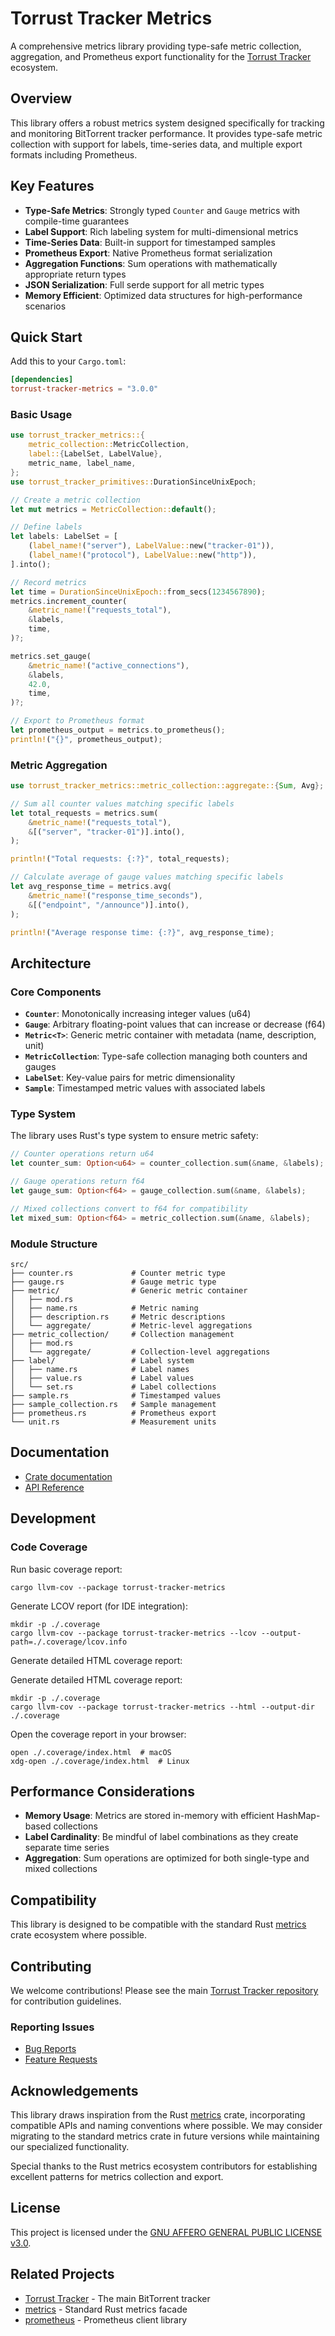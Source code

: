 # Torrust Tracker Metrics

A comprehensive metrics library providing type-safe metric collection, aggregation, and Prometheus export functionality for the [Torrust Tracker](https://github.com/torrust/torrust-tracker) ecosystem.

## Overview

This library offers a robust metrics system designed specifically for tracking and monitoring BitTorrent tracker performance. It provides type-safe metric collection with support for labels, time-series data, and multiple export formats including Prometheus.

## Key Features

- **Type-Safe Metrics**: Strongly typed `Counter` and `Gauge` metrics with compile-time guarantees
- **Label Support**: Rich labeling system for multi-dimensional metrics
- **Time-Series Data**: Built-in support for timestamped samples
- **Prometheus Export**: Native Prometheus format serialization
- **Aggregation Functions**: Sum operations with mathematically appropriate return types
- **JSON Serialization**: Full serde support for all metric types
- **Memory Efficient**: Optimized data structures for high-performance scenarios

## Quick Start

Add this to your `Cargo.toml`:

```toml
[dependencies]
torrust-tracker-metrics = "3.0.0"
```

### Basic Usage

```rust
use torrust_tracker_metrics::{
    metric_collection::MetricCollection,
    label::{LabelSet, LabelValue},
    metric_name, label_name,
};
use torrust_tracker_primitives::DurationSinceUnixEpoch;

// Create a metric collection
let mut metrics = MetricCollection::default();

// Define labels
let labels: LabelSet = [
    (label_name!("server"), LabelValue::new("tracker-01")),
    (label_name!("protocol"), LabelValue::new("http")),
].into();

// Record metrics
let time = DurationSinceUnixEpoch::from_secs(1234567890);
metrics.increment_counter(
    &metric_name!("requests_total"),
    &labels,
    time,
)?;

metrics.set_gauge(
    &metric_name!("active_connections"),
    &labels,
    42.0,
    time,
)?;

// Export to Prometheus format
let prometheus_output = metrics.to_prometheus();
println!("{}", prometheus_output);
```

### Metric Aggregation

```rust
use torrust_tracker_metrics::metric_collection::aggregate::{Sum, Avg};

// Sum all counter values matching specific labels
let total_requests = metrics.sum(
    &metric_name!("requests_total"),
    &[("server", "tracker-01")].into(),
);

println!("Total requests: {:?}", total_requests);

// Calculate average of gauge values matching specific labels
let avg_response_time = metrics.avg(
    &metric_name!("response_time_seconds"),
    &[("endpoint", "/announce")].into(),
);

println!("Average response time: {:?}", avg_response_time);
```

## Architecture

### Core Components

- **`Counter`**: Monotonically increasing integer values (u64)
- **`Gauge`**: Arbitrary floating-point values that can increase or decrease (f64)
- **`Metric<T>`**: Generic metric container with metadata (name, description, unit)
- **`MetricCollection`**: Type-safe collection managing both counters and gauges
- **`LabelSet`**: Key-value pairs for metric dimensionality
- **`Sample`**: Timestamped metric values with associated labels

### Type System

The library uses Rust's type system to ensure metric safety:

```rust
// Counter operations return u64
let counter_sum: Option<u64> = counter_collection.sum(&name, &labels);

// Gauge operations return f64  
let gauge_sum: Option<f64> = gauge_collection.sum(&name, &labels);

// Mixed collections convert to f64 for compatibility
let mixed_sum: Option<f64> = metric_collection.sum(&name, &labels);
```

### Module Structure

```output
src/
├── counter.rs             # Counter metric type
├── gauge.rs               # Gauge metric type  
├── metric/                # Generic metric container
│   ├── mod.rs
│   ├── name.rs            # Metric naming
│   ├── description.rs     # Metric descriptions
│   └── aggregate/         # Metric-level aggregations
├── metric_collection/     # Collection management
│   ├── mod.rs
│   └── aggregate/         # Collection-level aggregations
├── label/                 # Label system
│   ├── name.rs            # Label names
│   ├── value.rs           # Label values
│   └── set.rs             # Label collections
├── sample.rs              # Timestamped values
├── sample_collection.rs   # Sample management
├── prometheus.rs          # Prometheus export
└── unit.rs                # Measurement units
```

## Documentation

- [Crate documentation](https://docs.rs/torrust-tracker-metrics)
- [API Reference](https://docs.rs/torrust-tracker-metrics/latest/torrust_tracker_metrics/)

## Development

### Code Coverage

Run basic coverage report:

```console
cargo llvm-cov --package torrust-tracker-metrics 
```

Generate LCOV report (for IDE integration):

```console
mkdir -p ./.coverage
cargo llvm-cov --package torrust-tracker-metrics --lcov --output-path=./.coverage/lcov.info
```

Generate detailed HTML coverage report:

Generate detailed HTML coverage report:

```console
mkdir -p ./.coverage
cargo llvm-cov --package torrust-tracker-metrics --html --output-dir ./.coverage
```

Open the coverage report in your browser:

```console
open ./.coverage/index.html  # macOS
xdg-open ./.coverage/index.html  # Linux
```

## Performance Considerations

- **Memory Usage**: Metrics are stored in-memory with efficient HashMap-based collections
- **Label Cardinality**: Be mindful of label combinations as they create separate time series
- **Aggregation**: Sum operations are optimized for both single-type and mixed collections

## Compatibility

This library is designed to be compatible with the standard Rust [metrics](https://crates.io/crates/metrics) crate ecosystem where possible.

## Contributing

We welcome contributions! Please see the main [Torrust Tracker repository](https://github.com/torrust/torrust-tracker) for contribution guidelines.

### Reporting Issues

- [Bug Reports](https://github.com/torrust/torrust-tracker/issues/new?template=bug_report.md)
- [Feature Requests](https://github.com/torrust/torrust-tracker/issues/new?template=feature_request.md)

## Acknowledgements

This library draws inspiration from the Rust [metrics](https://crates.io/crates/metrics) crate, incorporating compatible APIs and naming conventions where possible. We may consider migrating to the standard metrics crate in future versions while maintaining our specialized functionality.

Special thanks to the Rust metrics ecosystem contributors for establishing excellent patterns for metrics collection and export.

## License

This project is licensed under the [GNU AFFERO GENERAL PUBLIC LICENSE v3.0](./LICENSE).

## Related Projects

- [Torrust Tracker](https://github.com/torrust/torrust-tracker) - The main BitTorrent tracker
- [metrics](https://crates.io/crates/metrics) - Standard Rust metrics facade
- [prometheus](https://crates.io/crates/prometheus) - Prometheus client library

